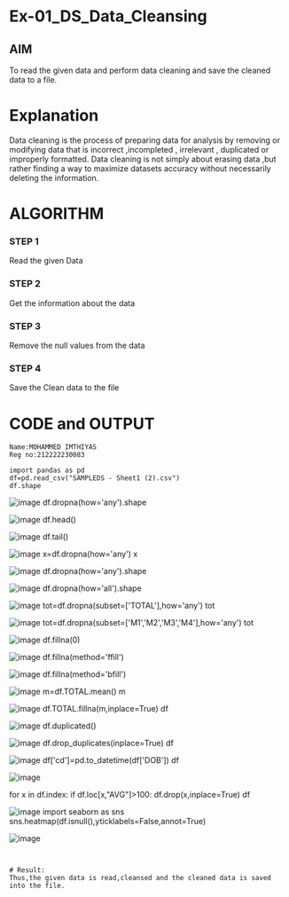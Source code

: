 # Ex-01_DS_Data_Cleansing


## AIM
To read the given data and perform data cleaning and save the cleaned data to a file. 

# Explanation
Data cleaning is the process of preparing data for analysis by removing or modifying data that is incorrect ,incompleted , irrelevant , duplicated or improperly formatted. 
Data cleaning is not simply about erasing data ,but rather finding a way to maximize datasets accuracy without necessarily deleting the information. 

# ALGORITHM
### STEP 1
Read the given Data
### STEP 2
Get the information about the data
### STEP 3
Remove the null values from the data
### STEP 4
Save the Clean data to the file

# CODE and OUTPUT
```
Name:MOHAMMED IMTHIYAS
Reg no:212222230083
```
```
import pandas as pd
df=pd.read_csv("SAMPLEDS - Sheet1 (2).csv")
df.shape
```

![image](https://github.com/imthiyas19/ODD2023-Datascience-Ex01/assets/120353416/cbe5e940-c557-4cbf-a569-6a8e6caf35bd)
df.dropna(how='any').shape

![image](https://github.com/imthiyas19/ODD2023-Datascience-Ex01/assets/120353416/285e85ee-2cea-4348-93d9-e2f011d7544e)
df.head()

![image](https://github.com/imthiyas19/ODD2023-Datascience-Ex01/assets/120353416/5fba4320-3bb9-497d-ad85-c4216daf13de)
df.tail()

![image](https://github.com/imthiyas19/ODD2023-Datascience-Ex01/assets/120353416/33555598-e151-41ca-8d6f-9c576c849a6c)
x=df.dropna(how='any')
x

![image](https://github.com/imthiyas19/ODD2023-Datascience-Ex01/assets/120353416/24293499-83d4-426f-95fb-063f81f1a87a)
df.dropna(how='any').shape

![image](https://github.com/imthiyas19/ODD2023-Datascience-Ex01/assets/120353416/b769a864-eb42-484a-87b5-8f2f2f74c8e0)
df.dropna(how='all').shape

![image](https://github.com/imthiyas19/ODD2023-Datascience-Ex01/assets/120353416/615827d6-f4e4-4100-9a7a-168c90c8a751)
tot=df.dropna(subset=['TOTAL'],how='any')
tot

![image](https://github.com/imthiyas19/ODD2023-Datascience-Ex01/assets/120353416/b9a006e0-1e52-488a-b9ed-88a2f5e2f677)
tot=df.dropna(subset=['M1','M2','M3','M4'],how='any')
tot

![image](https://github.com/imthiyas19/ODD2023-Datascience-Ex01/assets/120353416/52a3abfd-3d97-4f27-84f7-6e1a60cd58cc)
df.fillna(0)

![image](https://github.com/imthiyas19/ODD2023-Datascience-Ex01/assets/120353416/53720642-91b1-4e2d-833f-c2e6803acfff)
df.fillna(method='ffill')

![image](https://github.com/imthiyas19/ODD2023-Datascience-Ex01/assets/120353416/7832d03e-1bd9-4d36-87af-894517320e2b)
df.fillna(method='bfill')

![image](https://github.com/imthiyas19/ODD2023-Datascience-Ex01/assets/120353416/0f00b1db-ab6f-4c1a-8f6a-523749472dfd)
m=df.TOTAL.mean()
m

![image](https://github.com/imthiyas19/ODD2023-Datascience-Ex01/assets/120353416/3c1fb8c1-f72e-40f6-9a8d-2aa67a474048)
df.TOTAL.fillna(m,inplace=True)
df

![image](https://github.com/imthiyas19/ODD2023-Datascience-Ex01/assets/120353416/838b3123-ea16-4886-bec0-c809e4ea7625)
df.duplicated()

![image](https://github.com/imthiyas19/ODD2023-Datascience-Ex01/assets/120353416/69fa046f-2083-489f-92ad-9f37e66c979f)
df.drop_duplicates(inplace=True)
df

![image](https://github.com/imthiyas19/ODD2023-Datascience-Ex01/assets/120353416/dc647a3a-f976-442a-9671-59455d4af65d)
df['cd']=pd.to_datetime(df['DOB'])
df

![image](https://github.com/imthiyas19/ODD2023-Datascience-Ex01/assets/120353416/0cd18070-5f52-4aa5-8de4-4c8077029802)

for x in df.index:
  if df.loc[x,"AVG"]>100:
    df.drop(x,inplace=True)
df

![image](https://github.com/imthiyas19/ODD2023-Datascience-Ex01/assets/120353416/1b9a9896-bb52-41f6-b080-e7fd5675bb6c)
import seaborn as sns
sns.heatmap(df.isnull(),yticklabels=False,annot=True)

![image](https://github.com/imthiyas19/ODD2023-Datascience-Ex01/assets/120353416/10a1c9cc-e1d7-427d-802b-280b85b27cb1)
```


# Result:
Thus,the given data is read,cleansed and the cleaned data is saved into the file.

